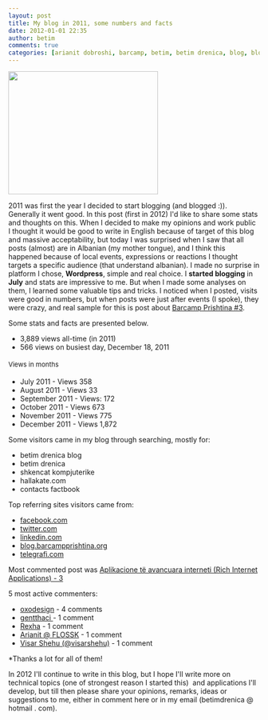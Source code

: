 ```yaml
---
layout: post
title: My blog in 2011, some numbers and facts
date: 2012-01-01 22:35
author: betim
comments: true
categories: [arianit dobroshi, barcamp, betim, betim drenica, blog, blogging, Contacts Factbook, drenica, General, gent thaci, hallakate, kosova, oxo design, Personal, prishtina, rexhep kqiku, visar shehu, wordpress]
---
```

<a href="http://blog.betimdrenica.com/wp-content/uploads/2012/01/betimdrenica-blog.png"><img class="aligncenter size-medium wp-image-260" title="blogging..." src="http://blog.betimdrenica.com/wp-content/uploads/2012/01/betimdrenica-blog.png?w=300" alt="" width="300" height="246" /></a>

2011 was first the year I decided to start blogging (and blogged :)). Generally it went good. In this post (first in 2012) I'd like to share some stats and thoughts on this. When I decided to make my opinions and work public I thought it would be good to write in English because of target of this blog and massive acceptability, but today I was surprised when I saw that all posts (almost) are in Albanian (my mother tongue), and I think this happened because of local events, expressions or reactions I thought targets a specific audience (that understand albanian). I made no surprise in platform I chose, <strong>Wordpress</strong>, simple and real choice. I <strong>started blogging</strong> in <strong>July</strong> and stats are impressive to me. <!--more-->But when I made some analyses on them, I learned some valuable tips and tricks. I noticed when I posted, visits were good in numbers, but when posts were just after events (I spoke), they were crazy, and real sample for this is post about <a title="Barcamp Prishtina #3" href="http://betimdrenica.wordpress.com/2011/12/01/barcamp-prishtina-3/" target="_blank">Barcamp Prishtina #3</a>.

Some stats and facts are presented below.
<ul>
	<li>3,889 views all-time (in 2011)</li>
	<li>566 views on busiest day, December 18, 2011</li>
</ul>
<div><span style="font-size:small;"><span style="line-height:24px;">Views in months</span></span></div>
<ul>
	<li>July 2011 - Views 358</li>
	<li>August 2011 - Views 33</li>
	<li>September 2011 - Views: 172</li>
	<li>October 2011 - Views 673</li>
	<li>November 2011 - Views 775</li>
	<li>December 2011 - Views 1,872</li>
</ul>
Some visitors came in my blog through searching, mostly for:
<ul>
	<li>betim drenica blog</li>
	<li>betim drenica</li>
	<li>shkencat kompjuterike</li>
	<li>hallakate.com</li>
	<li>contacts factbook</li>
</ul>
Top referring sites visitors came from:
<ul>
	<li><a href="http://facebook.com/" target="_blank">facebook.com</a></li>
	<li><a href="http://twitter.com/" target="_blank">twitter.com</a></li>
	<li><a href="http://linkedin.com/" target="_blank">linkedin.com</a></li>
	<li><a href="http://blog.barcampprishtina.org/" target="_blank">blog.barcampprishtina.org</a></li>
	<li><a href="http://telegrafi.com/" target="_blank">telegrafi.com</a></li>
</ul>
Most commented post was <a href="http://betimdrenica.wordpress.com/2011/07/17/aplikacione-te-avancuara-interneti-3/" target="_blank">Aplikacione të avancuara interneti (Rich Internet Applications) - 3</a>

5 most active commenters:
<ul>
	<li><a href="http://twitter.com/oxodesign">oxodesign</a> - 4 comments</li>
	<li><a href="http://gentt.wordpress.com/" target="_blank">gentthaci </a>- 1 comment</li>
	<li><a href="http://rkqiku.wordpress.com/" target="_blank">Rexha</a> - 1 comment</li>
	<li><a href="http://arianit2.wordpress.com/" target="_blank">Arianit @ FLOSSK</a> - 1 comment</li>
	<li><a href="http://twitter.com/visarshehu" target="_blank">Visar Shehu (@visarshehu)</a> - 1 comment</li>
</ul>
*Thanks a lot for all of them!

In 2012 I'll continue to write in this blog, but I hope I'll write more on technical topics (one of strongest reason I started this)  and applications I'll develop, but till then please share your opinions, remarks, ideas or suggestions to me, either in comment here or in my email (betimdrenica @ hotmail . com).
